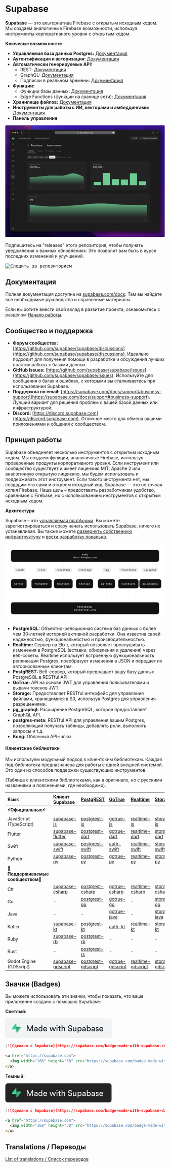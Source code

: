 # Supabase

**Supabase** — это альтернатива Firebase с открытым исходным кодом. Мы создаем аналогичные Firebase возможности, используя инструменты корпоративного уровня с открытым кодом.

**Ключевые возможности:**

*   **Управляемая база данных Postgres:** [Документация](https://supabase.com/docs/guides/database)
*   **Аутентификация и авторизация:** [Документация](https://supabase.com/docs/guides/auth)
*   **Автоматически генерируемые API:**
    *   REST: [Документация](https://supabase.com/docs/guides/api)
    *   GraphQL: [Документация](https://supabase.com/docs/guides/graphql)
    *   Подписки в реальном времени: [Документация](https://supabase.com/docs/guides/realtime)
*   **Функции:**
    *   Функции базы данных: [Документация](https://supabase.com/docs/guides/database/functions)
    *   Edge Functions (функции на границе сети): [Документация](https://supabase.com/docs/guides/functions)
*   **Хранилище файлов:** [Документация](https://supabase.com/docs/guides/storage)
* **Инструменты для работы с ИИ, векторами и эмбеддингами:** [Документация](https://supabase.com/docs/guides/ai)
*   **Панель управления**

![Панель управления Supabase](https://raw.githubusercontent.com/supabase/supabase/master/apps/www/public/images/github/supabase-dashboard.png)

Подпишитесь на "releases" этого репозитория, чтобы получать уведомления о важных обновлениях.  Это позволит вам быть в курсе последних изменений и улучшений.

<kbd><img src="https://raw.githubusercontent.com/supabase/supabase/d5f7f413ab356dc1a92075cb3cee4e40a957d5b1/web/static/watch-repo.gif" alt="Следить за репозиторием"/></kbd>

## Документация

Полная документация доступна на [supabase.com/docs](https://supabase.com/docs).  Там вы найдете все необходимые руководства и справочные материалы.

Если вы хотите внести свой вклад в развитие проекта, ознакомьтесь с разделом [Начало работы](./../DEVELOPERS.md).

## Сообщество и поддержка

*   **Форум сообщества:** [https://github.com/supabase/supabase/discussions](https://github.com/supabase/supabase/discussions).  Идеально подходит для получения помощи в разработке и обсуждения лучших практик работы с базами данных.
*   **GitHub Issues:** [https://github.com/supabase/supabase/issues](https://github.com/supabase/supabase/issues).  Используйте для сообщения о багах и ошибках, с которыми вы сталкиваетесь при использовании Supabase.
*   **Поддержка по email:** [https://supabase.com/docs/support#business-support](https://supabase.com/docs/support#business-support).  Лучший вариант для решения проблем с вашей базой данных или инфраструктурой.
*   **Discord:** [https://discord.supabase.com](https://discord.supabase.com).  Отличное место для обмена вашими приложениями и общения с сообществом.

## Принцип работы

Supabase объединяет несколько инструментов с открытым исходным кодом.  Мы создаем функции, аналогичные Firebase, используя проверенные продукты корпоративного уровня.  Если инструмент или сообщество существует и имеет лицензию MIT, Apache 2 или аналогичную открытую лицензию, мы будем использовать и поддерживать этот инструмент. Если такого инструмента нет, мы создадим его сами и откроем исходный код. Supabase — это не точная копия Firebase. Наша цель – предоставить разработчикам удобство, сравнимое с Firebase, но с использованием инструментов с открытым исходным кодом.

**Архитектура**

Supabase – это [управляемая платформа](https://supabase.com/dashboard). Вы можете зарегистрироваться и сразу начать использовать Supabase, ничего не устанавливая.  Вы также можете [развернуть собственную инфраструктуру](https://supabase.com/docs/guides/hosting/overview) и [вести разработку локально](https://supabase.com/docs/guides/local-development).

![Архитектура](./../apps/docs/public/img/supabase-architecture.svg)

*   **PostgreSQL:** Объектно-реляционная система баз данных с более чем 30-летней историей активной разработки. Она известна своей надежностью, функциональностью и производительностью.
*   **Realtime:** Сервер на Elixir, который позволяет прослушивать изменения в PostgreSQL (вставки, обновления и удаления) через веб-сокеты. Realtime использует встроенную функциональность репликации Postgres, преобразует изменения в JSON и передает их авторизованным клиентам.
*   **PostgREST:** Веб-сервер, который превращает вашу базу данных PostgreSQL в RESTful API.
*   **GoTrue:** API на основе JWT для управления пользователями и выдачи токенов JWT.
*   **Storage:** Предоставляет RESTful интерфейс для управления файлами, хранящимися в S3, используя Postgres для управления разрешениями.
*   **pg_graphql:** Расширение PostgreSQL, которое предоставляет GraphQL API.
*   **postgres-meta:** RESTful API для управления вашим Postgres, позволяющий получать таблицы, добавлять роли, выполнять запросы и т.д.
*   **Kong:** Облачный API-шлюз.

#### Клиентские библиотеки

Мы используем модульный подход к клиентским библиотекам. Каждая под-библиотека предназначена для работы с одной внешней системой. Это один из способов поддержки существующих инструментов.

(Таблица с клиентскими библиотеками, как в оригинале, но с русскими названиями и пояснениями, где необходимо).

| Язык                       | Клиент Supabase                                                     | [PostgREST](https://www.postgresql.org/)                                                                         | [GoTrue](https://github.com/supabase/gotrue)                                                                                | [Realtime](https://github.com/supabase/realtime)                                                                              | [Storage](https://github.com/supabase/storage-api)                                                                                 | Functions                                                                               |
| :-------------------------- | :------------------------------------------------------------------ | :-------------------------------------------------------------------------------- | :------------------------------------------------------------------------------------ | :----------------------------------------------------------------------------------- | :-------------------------------------------------------------------------------------- | :----------------------------------------------------------------------------------- |
| **⚡️Официальные⚡️**      |                                                                     |                                                                                   |                                                                                      |                                                                                     |                                                                                        |                                                                                      |
| JavaScript (TypeScript)     | [supabase-js](https://github.com/supabase/supabase-js)               | [postgrest-js](https://github.com/supabase/postgrest-js)                             | [gotrue-js](https://github.com/supabase/gotrue-js)                                     | [realtime-js](https://github.com/supabase/realtime-js)                                 | [storage-js](https://github.com/supabase/storage-js)                                   | [functions-js](https://github.com/supabase/functions-js)                             |
| Flutter                     | [supabase-flutter](https://github.com/supabase/supabase-flutter)     | [postgrest-dart](https://github.com/supabase/postgrest-dart)                         | [gotrue-dart](https://github.com/supabase/gotrue-dart)                                 | [realtime-dart](https://github.com/supabase/realtime-dart)                             | [storage-dart](https://github.com/supabase/storage-dart)                               | [functions-dart](https://github.com/supabase/functions-dart)                         |
| Swift                      | [supabase-swift](https://github.com/supabase/supabase-swift)          | [postgrest-swift](https://github.com/supabase/supabase-swift/tree/main/Sources/PostgREST) | [auth-swift](https://github.com/supabase/supabase-swift/tree/main/Sources/Auth)     | [realtime-swift](https://github.com/supabase/supabase-swift/tree/main/Sources/Realtime) | [storage-swift](https://github.com/supabase/supabase-swift/tree/main/Sources/Storage) | [functions-swift](https://github.com/supabase/supabase-swift/tree/main/Sources/Functions) |
| Python                      | [supabase-py](https://github.com/supabase/supabase-py)               | [postgrest-py](https://github.com/supabase/postgrest-py)                             | [gotrue-py](https://github.com/supabase/gotrue-py)                                     | [realtime-py](https://github.com/supabase/realtime-py)                                 | [storage-py](https://github.com/supabase/storage-py)                                   | [functions-py](https://github.com/supabase/functions-py)                             |
| **💚Поддерживаемые сообществом💚** |                                                                     |                                                                                   |                                                                                      |                                                                                     |                                                                                        |                                                                                      |
| C#                          | [supabase-csharp](https://github.com/supabase-community/supabase-csharp) | [postgrest-csharp](https://github.com/supabase-community/postgrest-csharp)           | [gotrue-csharp](https://github.com/supabase-community/gotrue-csharp)                 | [realtime-csharp](https://github.com/supabase-community/realtime-csharp)             | [storage-csharp](https://github.com/supabase-community/storage-csharp)                 | [functions-csharp](https://github.com/supabase-community/functions-csharp)           |
| Go                          | -                                                                   | [postgrest-go](https://github.com/supabase-community/postgrest-go)                     | [gotrue-go](https://github.com/supabase-community/gotrue-go)                           | -                                                                                   | [storage-go](https://github.com/supabase-community/storage-go)                       | [functions-go](https://github.com/supabase-community/functions-go)                   |
| Java                        | -                                                                   | -                                                                                   | [gotrue-java](https://github.com/supabase-community/gotrue-java)                       | -                                                                                   | [storage-java](https://github.com/supabase-community/storage-java)                   | -                                                                                   |
| Kotlin                      | [supabase-kt](https://github.com/supabase-community/supabase-kt)       | [postgrest-kt](https://github.com/supabase-community/supabase-kt/tree/master/Postgrest) | [auth-kt](https://github.com/supabase-community/supabase-kt/tree/master/Auth)         | [realtime-kt](https://github.com/supabase-community/supabase-kt/tree/master/Realtime)   | [storage-kt](https://github.com/supabase-community/supabase-kt/tree/master/Storage)   | [functions-kt](https://github.com/supabase-community/supabase-kt/tree/master/Functions) |
| Ruby                      | [supabase-rb](https://github.com/supabase-community/supabase-rb)      |      [postgrest-rb](https://github.com/supabase-community/postgrest-rb)                                                                             |    -                                                                                  |        -                                                                            |     -                                                                                 |          -                                                                          |
| Rust                      |      -                                                                 |       [postgrest-rs](https://github.com/supabase-community/postgrest-rs)                                                                            |      -                                                                                 |       -                                                                             |       -                                                                                |         -                                                                           |
| Godot Engine (GDScript)      |   [supabase-gdscript](https://github.com/supabase-community/godot-engine.supabase)                                                                  |        [postgrest-gdscript](https://github.com/supabase-community/postgrest-gdscript)                                                                            |        [gotrue-gdscript](https://github.com/supabase-community/gotrue-gdscript)                                                                                |    [realtime-gdscript](https://github.com/supabase-community/realtime-gdscript)                                                                                  |         [storage-gdscript](https://github.com/supabase-community/storage-gdscript)                                                                                 |  [functions-gdscript](https://github.com/supabase-community/functions-gdscript)                                                                                       |

## Значки (Badges)

Вы можете использовать эти значки, чтобы показать, что ваше приложение создано с помощью Supabase:

**Светлый:**

![Сделано с Supabase](./../apps/www/public/badge-made-with-supabase.svg)

```md
[![Сделано с Supabase](https://supabase.com/badge-made-with-supabase.svg)](https://supabase.com)
```

```html
<a href="https://supabase.com">
  <img width="168" height="30" src="https://supabase.com/badge-made-with-supabase.svg" alt="Сделано с Supabase" />
</a>
```

**Темный:**

![Сделано с Supabase (тёмная версия)](./../apps/www/public/badge-made-with-supabase-dark.svg)

```md
[![Сделано с Supabase](https://supabase.com/badge-made-with-supabase-dark.svg)](https://supabase.com)
```

```html
<a href="https://supabase.com">
  <img width="168" height="30" src="https://supabase.com/badge-made-with-supabase-dark.svg" alt="Сделано с Supabase" />
</a>
```
## Translations / Переводы

[List of translations / Список переводов](./languages.md)